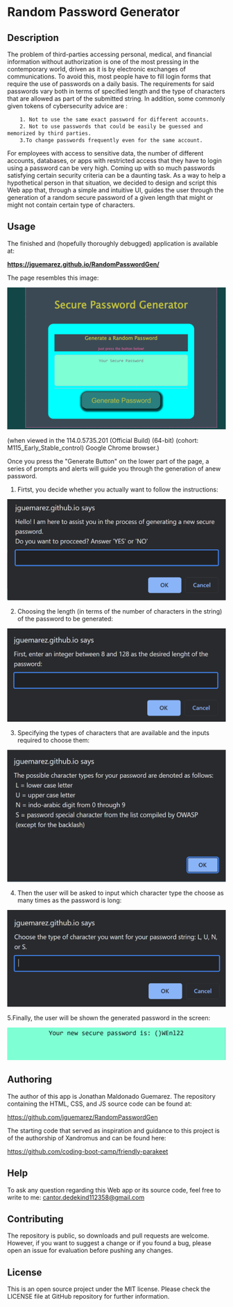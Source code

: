 # Random Password Generator
## Description
The problem of third-parties accessing personal, medical, and financial information without authorization is one of the most pressing in the contemporary world, driven as it is by electronic exchanges of communications. To avoid this, most people have to fill login forms that require the use of passwords on a daily basis. The requirements for said passwords vary both in terms of specified length and the type of characters that are allowed as part of the submitted string. In addition, some commonly given tokens of cybersecurity advice are :

        1. Not to use the same exact password for different accounts.
        2. Not to use passwords that could be easily be guessed and memorized by third parties.
        3.To change passwords frequently even for the same account.

For employees with access to sensitive data, the number of different accounts, databases, or apps with restricted access that they have to login using a password can be very high. Coming up with so much passwords satisfying certain security criteria can be a daunting task. As a way to help a hypothetical person in that situation, we decided to design and script this Web app that, through a simple and intuitive UI, guides the user through the generation of a random secure password of a given length that might or might not contain certain type of characters.

## Usage

The finished and (hopefully thoroughly debugged) application is available at:

**https://jguemarez.github.io/RandomPasswordGen/**

The page resembles this image:

![Random Password Generator Web App](web-app1.png)

 (when viewed in the 114.0.5735.201 (Official Build) (64-bit) (cohort: M115_Early_Stable_control)  Google Chrome browser.)

 Once you press the "Generate Button" on the lower part of the page, a series of prompts and alerts will guide you through the generation of anew password.
 
 1. Firtst, you decide whether you actually want to follow the instructions:

 ![Prompts the user whether to procceed](web-app2.png)

 2. Choosing the length (in terms of the number of characters in the string) of the password to be generated:

 ![Asks how long does the password need to be](web-app3.png)

 3. Specifying the types of characters that are available and the inputs required to choose them:

 ![Displays the available character types](web-app4.png)

4. Then the user will be asked to input which character type the choose as many times as the password is long:

![Requesting the type of the character](web-app5.png)

5.Finally, the user will be shown the generated password in the screen:

![Example of generated password](web-app6.png)

## Authoring
The author of this app is Jonathan Maldonado Guemarez. The repository containing the HTML, CSS, and JS source code can be found at:

https://github.com/jguemarez/RandomPasswordGen

The starting code that served as inspiration and guidance to this project is of the authorship of Xandromus and can be found here:

https://github.com/coding-boot-camp/friendly-parakeet 

## Help

To ask any question regarding this Web app or its source code, feel free to write to me:
cantor.dedekind112358@gmail.com

## Contributing

The repository is public, so downloads and pull requests are welcome. However, if you want to suggest a change or if you found a bug, please open an issue for evaluation before pushing any changes.

## License

This is an open source project under the MIT license. Please check the LICENSE file at GitHub repository for further information.
